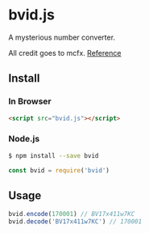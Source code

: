 # bvid.js

A mysterious number converter.

All credit goes to mcfx. [Reference](https://www.zhihu.com/question/381784377/answer/1099438784)

## Install

### In Browser

```html
<script src="bvid.js"></script>
```

### Node.js

```bash
$ npm install --save bvid
```

```javascript
const bvid = require('bvid')
```

## Usage

```javascript
bvid.encode(170001) // BV17x411w7KC
bvid.decode('BV17x411w7KC') // 170001
```